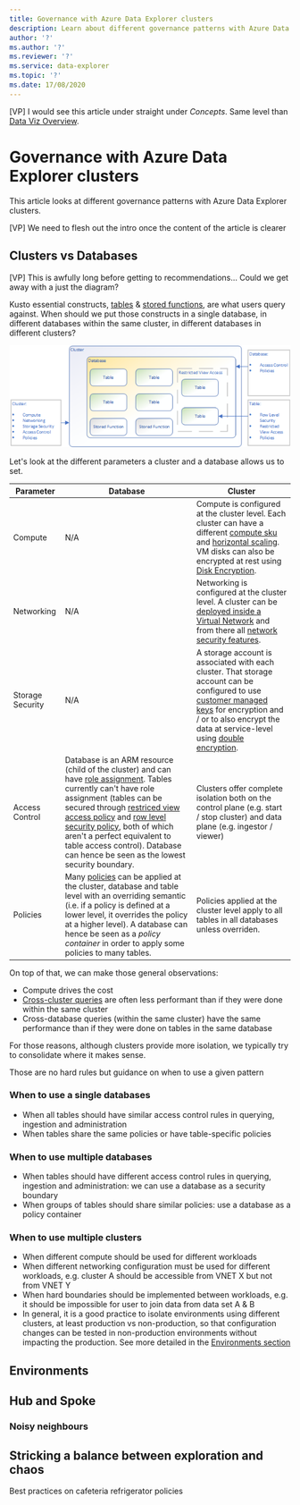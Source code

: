 ```yaml
---
title: Governance with Azure Data Explorer clusters
description: Learn about different governance patterns with Azure Data Explorer clusters.
author: '?'
ms.author: '?'
ms.reviewer: '?'
ms.service: data-explorer
ms.topic: '?'
ms.date: 17/08/2020
---
```


[VP]  I would see this article under straight under *Concepts*.  Same level than [Data Viz Overview](https://docs.microsoft.com/en-us/azure/data-explorer/viz-overview).

# Governance with Azure Data Explorer clusters

This article looks at different governance patterns with Azure Data Explorer clusters.

[VP] We need to flesh out the intro once the content of the article is clearer

## Clusters vs Databases

[VP] This is awfully long before getting to recommendations...  Could we get away with a just the diagram?

Kusto essential constructs, [tables](kusto/query/schema-entities/tables.md) & [stored functions](kusto/query/schema-entities/stored-functions.md), are what users query against.  When should we put those constructs in a single database, in different databases within the same cluster, in different databases in different clusters?

![Cluster vs Database](media/adx-governance/cluster-vs-database.png)

Let's look at the different parameters a cluster and a database allows us to set.

Parameter|Database|Cluster
-|-|-
Compute|N/A|Compute is configured at the cluster level.  Each cluster can have a different [compute sku](manage-cluster-choose-sku.md) and [horizontal scaling](manage-cluster-horizontal-scaling.md).  VM disks can also be encrypted at rest using [Disk Encryption](cluster-disk-encryption.md).
Networking|N/A|Networking is configured at the cluster level.  A cluster can be [deployed inside a Virtual Network](vnet-deployment.md) and from there all [network security features](security-baseline.md#network-security).
Storage Security|N/A|A storage account is associated with each cluster.  That storage account can be configured to use [customer managed keys](customer-managed-keys-portal.md) for encryption and / or to also encrypt the data at service-level using [double encryption](double-encryption.md).
Access Control|Database is an ARM resource (child of the cluster) and can have [role assignment](kusto/management/access-control/role-based-authorization.md).  Tables currently can't have role assignment (tables can be secured through [restriced view access policy](kusto/management/restrictedviewaccesspolicy.md) and [row level security policy](kusto/management/rowlevelsecuritypolicy.md), both of which aren't a perfect equivalent to table access control).  Database can hence be seen as the lowest security boundary.|Clusters offer complete isolation both on the control plane (e.g. start / stop cluster) and data plane (e.g. ingestor / viewer)
Policies|Many [policies](kusto/management/policies.md) can be applied at the cluster, database and table level with an overriding semantic (i.e. if a policy is defined at a lower level, it overrides the policy at a higher level).  A database can hence be seen as a *policy container* in order to apply some policies to many tables.|Policies applied at the cluster level apply to all tables in all databases unless overriden.

On top of that, we can make those general observations:

* Compute drives the cost
* [Cross-cluster queries](https://docs.microsoft.com/en-us/azure/data-explorer/kusto/query/cross-cluster-or-database-queries?pivots=azuredataexplorer) are often less performant than if they were done within the same cluster
* Cross-database queries (within the same cluster) have the same performance than if they were done on tables in the same database

For those reasons, although clusters provide more isolation, we typically try to consolidate where it makes sense.

Those are no hard rules but guidance on when to use a given pattern

### When to use a single databases

* When all tables should have similar access control rules in querying, ingestion and administration
* When tables share the same policies or have table-specific policies

### When to use multiple databases

* When tables should have different access control rules in querying, ingestion and administration:  we can use a database as a security boundary
* When groups of tables should share similar policies:  use a database as a policy container

### When to use multiple clusters

* When different compute should be used for different workloads
* When different networking configuration must be used for different workloads, e.g. cluster A should be accessible from VNET X but not from VNET Y
* When hard boundaries should be implemented between workloads, e.g. it should be impossible for user to join data from data set A & B
* In general, it is a good practice to isolate environments using different clusters, at least production vs non-production, so that configuration changes can be tested in non-production environments without impacting the production.  See more detailed in the [Environments section](#environments)

## Environments

## Hub and Spoke

### Noisy neighbours

## Stricking a balance between exploration and chaos

Best practices on cafeteria refrigerator policies
